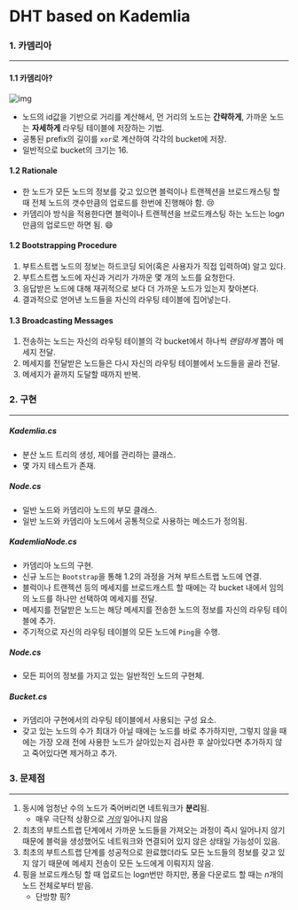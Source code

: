 # DHT based on Kademlia

### 1. 카뎀리아

---

#### 	1.1 카뎀리아?

![img](https://t1.daumcdn.net/cfile/tistory/9902F23C5AFE48292A)

- 노드의 id값을 기반으로 거리를 계산해서, 먼 거리의 노드는 <b>간략하게</b>, 가까운 노드는 <b>자세하게</b> 라우팅 테이블에 저장하는 기법.
- 공통된 prefix의 길이를 `xor`로 계산하여 각각의 bucket에 저장.
- 일반적으로 bucket의 크기는 16.



#### 1.2 Rationale

- 한 노드가 모든 노드의 정보를 갖고 있으면 블럭이나 트랜젝션을 브로드캐스팅 할 때 전체 노드의 갯수만큼의 업로드를 한번에 진행해야 함. :cry:
- 카뎀리아 방식을 적용한다면 블럭이나 트랜젝션을 브로드캐스팅 하는 노드는 log<i>n</i>만큼의 업로드만 하면 됨. :smile:



#### 	1.2 Bootstrapping Procedure

1. 부트스트랩 노드의 정보는 하드코딩 되어(혹은 사용자가 직접 입력하여) 알고 있다.
2. 부트스트랩 노드에 자신과 거리가 가까운 몇 개의 노드를 요청한다.
3. 응답받은 노드에 대해 재귀적으로 보다 더 가까운 노드가 있는지 찾아본다.
4. 결과적으로 얻어낸 노드들을 자신의 라우팅 테이블에 집어넣는다.



#### 	1.3 Broadcasting Messages

1. 전송하는 노드는 자신의 라우팅 테이블의 각 bucket에서 하나씩 <i>랜덤하게</i> 뽑아 메세지 전달.
2. 메세지를 전달받은 노드들은 다시 자신의 라우팅 테이블에서 노드들을 골라 전달.
3. 메세지가 끝까지 도달할 때까지 반복.



### 2. 구현

---

##### Kademlia.cs

- 분산 노드 트리의 생성, 제어를 관리하는 클래스.
- 몇 가지 테스트가 존재.

##### Node.cs

- 일반 노드와 카뎀리아 노드의 부모 클래스.
- 일반 노드와 카뎀리아 노드에서 공통적으로 사용하는 메소드가 정의됨.

##### KademliaNode.cs

- 카뎀리아 노드의 구현.
- 신규 노드는 `Bootstrap`을 통해 1.2의 과정을 거쳐 부트스트랩 노드에 연결.
- 블럭이나 트랜젝션 등의 메세지를 브로드캐스트 할 때에는 각 bucket 내에서 임의의 노드를 하나만 선택하여 메세지를 전달.
- 메세지를 전달받은 노드는 해당 메세지를 전송한 노드의 정보를 자신의 라우팅 테이블에 추가.
- 주기적으로 자신의 라우팅 테이블의 모든 노드에 `Ping`을 수행.

##### Node.cs

- 모든 피어의 정보를 가지고 있는 일반적인 노드의 구현체.

##### Bucket.cs

- 카뎀리아 구현에서의 라우팅 테이블에서 사용되는 구성 요소.
- 갖고 있는 노드의 수가 최대가 아닐 때에는 노드를 바로 추가하지만, 그렇지 않을 때에는 가장 오래 전에 사용한 노드가 살아있는지 검사한 후 살아있다면 추가하지 않고 죽어있다면 제거하고 추가.



### 3. 문제점

---

1. 동시에 엄청난 수의 노드가 죽어버리면 네트워크가 <b>분리</b>됨.
   	- 매우 극단적 상황으로 <i><u>거의</u></i> 일어나지 않음
2. 최초의 부트스트랩 단계에서 가까운 노드들을 가져오는 과정이 즉시 일어나지 않기 때문에 블럭을 생성했어도 네트워크와 연결되어 있지 않은 상태일 가능성이 있음.
3. 최초의 부트스트랩 단계를 성공적으로 완료했더라도 모든 노드들의 정보를 갖고 있지 않기 때문에 메세지 전송이 모든 노드에게 이뤄지지 않음.
4. 핑을 브로드캐스팅 할 때 업로드는 log<i>n</i>번만 하지만, 퐁을 다운로드 할 때는 <i>n</i>개의 노드 전체로부터 받음.
    - 단방향 핑?

